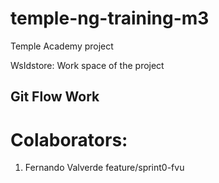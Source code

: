 # temple-ng-training-m3
Temple Academy project

WsIdstore: Work space of the project


## Git Flow Work

# Colaborators:

1. Fernando Valverde feature/sprint0-fvu


